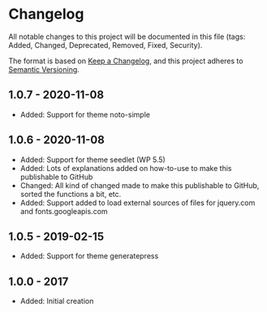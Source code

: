 # Changelog
All notable changes to this project will be documented in this file (tags: Added, Changed, Deprecated, Removed, Fixed, Security).

The format is based on [Keep a Changelog](https://keepachangelog.com/en/1.0.0/),
and this project adheres to [Semantic Versioning](https://semver.org/spec/v2.0.0.html).


## 1.0.7 - 2020-11-08
- Added: Support for theme noto-simple 

## 1.0.6 - 2020-11-08
- Added: Support for theme seedlet (WP 5.5)
- Added: Lots of explanations added on how-to-use to make this publishable to GitHub
- Changed: All kind of changed made to make this publishable to GitHub, sorted the functions a bit, etc. 
- Added: Support added to load external sources of files for jquery.com and fonts.googleapis.com 

## 1.0.5 - 2019-02-15
- Added: Support for theme generatepress 

## 1.0.0 - 2017
- Added: Initial creation
